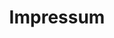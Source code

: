 ---
title: Impressum
banner:
    title: Impressum
    content: Wir wachsen ständig und sind stets auf der Suche nach motivierten Mitarbeiter*innen.
    bg_image: images/uploads/markus-spiske-vrbZVyX2k4I-unsplash.jpg
data:
text:
---